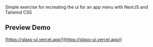 Simple exercise for recreating the ui for an app menu with NextJS and Tailwind CSS

## Preview Demo
[https://glass-ui.vercel.app/](https://glass-ui.vercel.app/)
